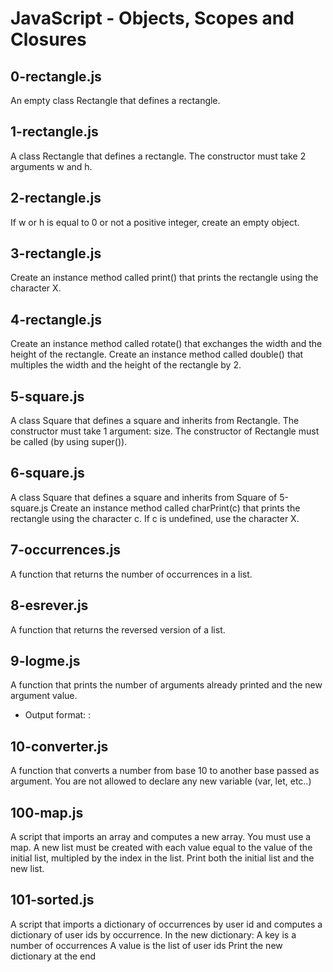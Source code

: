 # JavaScript - Objects, Scopes and Closures
## 0-rectangle.js
An empty class Rectangle that defines a rectangle.
## 1-rectangle.js
A class Rectangle that defines a rectangle. The constructor must take 2 arguments w and h.
## 2-rectangle.js
If w or h is equal to 0 or not a positive integer, create an empty object.
## 3-rectangle.js
Create an instance method called print() that prints the rectangle using the character X.
## 4-rectangle.js
Create an instance method called rotate() that exchanges the width and the height of the rectangle.
Create an instance method called double() that multiples the width and the height of the rectangle by 2.
## 5-square.js
A class Square that defines a square and inherits from Rectangle.
The constructor must take 1 argument: size.
The constructor of Rectangle must be called (by using super()).
## 6-square.js
A class Square that defines a square and inherits from Square of 5-square.js
Create an instance method called charPrint(c) that prints the rectangle using the character c.
If c is undefined, use the character X.
## 7-occurrences.js
A function that returns the number of occurrences in a list.
## 8-esrever.js
A function that returns the reversed version of a list.
## 9-logme.js
A function that prints the number of arguments already printed and the new argument value.
* Output format: <number arguments already printed>: <current argument value>
## 10-converter.js
A function that converts a number from base 10 to another base passed as argument.
You are not allowed to declare any new variable (var, let, etc..)
## 100-map.js
A script that imports an array and computes a new array.
You must use a map.
A new list must be created with each value equal to the value of the initial list, multipled by the index in the list.
Print both the initial list and the new list.
## 101-sorted.js
A script that imports a dictionary of occurrences by user id and computes a dictionary of user ids by occurrence.
In the new dictionary:
A key is a number of occurrences
A value is the list of user ids
Print the new dictionary at the end
